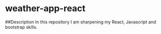 # weather-app-react

##Description
In this repository I am sharpening my React, Javascript and bootstrap skills.
